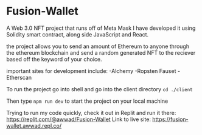 # Fusion-Wallet
A Web 3.0 NFT project that runs off of Meta Mask 
I have developed it using Solidity smart contract, along side JavaScript and React.

the project allows you to send an amount of Ethereum to anyone through the ethereum blockchain and send a random generated NFT to the reciever based off the keyword of your choice.

important sites for development include:
  -Alchemy
  -Ropsten Fauset 
  -Etherscan
  
 
To run the project go into shell and go into the client directory
`cd ./client`

Then type `npm run dev` to start the project on your local machine

Trying to run my code quickly, check it out in Replit and run it there: https://replit.com/@awwad/Fusion-Wallet
Link to live site: https://fusion-wallet.awwad.repl.co/
